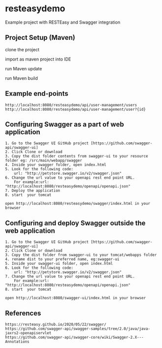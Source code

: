 # resteasydemo
Example project with RESTEasy and Swagger integration 

## Project Setup (Maven)

clone the project

import as maven project into IDE

run Maven update

run Maven build

## Example end-points
```
http://localhost:8080/resteasydemo/api/user-management/users
http://localhost:8080/resteasydemo/api/user-management/user?{id}
```

## Configuring Swagger as a part of web application 
```
1. Go to the Swagger UI GitHub project [https://github.com/swagger-api/swagger-ui]
2. Click Clone or download
3. Copy the dist folder contents from swagger-ui to your resource folder eg: /src/main/webapp/swagger
4. Inside your swagger folder, open index.html
5. Look for the following code:
	url: "http://petstore.swagger.io/v2/swagger.json"
6. Change the url value to your openapi rest end point URL. 
	For example:url: "http://localhost:8080/resteasydemo/openapi/openapi.json"
7. Deploy the application 	
8. start  your tomcat

open http://localhost:8080/resteasydemo/swagger/index.html in your browser 
```

## Configuring and deploy Swagger outside the web application 
```
1. Go to the Swagger UI GitHub project [https://github.com/swagger-api/swagger-ui]
2. Click Clone or download
3. Copy the dist folder from swagger-ui to your tomcat/webapps folder
4. rename dist to your preferred name, eg:swagger-ui
5. Inside your swagger-ui folder, open index.html
6. Look for the following code:
	url: "http://petstore.swagger.io/v2/swagger.json"
7. Change the url value to your openapi rest end point URL. 
	For example:url: "http://localhost:8080/resteasydemo/openapi/openapi.json"
8. start  your tomcat

open http://localhost:8080/swagger-ui/index.html in your browser 
```

## References
```
https://resteasy.github.io/2020/05/22/swagger/
https://github.com/swagger-api/swagger-samples/tree/2.0/java/java-jaxrs2-openapiservlet
https://github.com/swagger-api/swagger-core/wiki/Swagger-2.X---Annotations
```